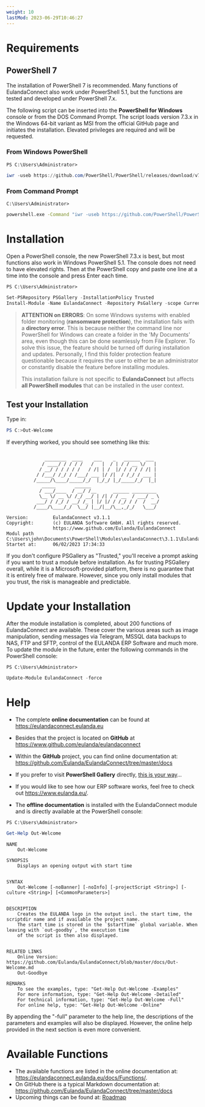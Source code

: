 ```yaml
---
weight: 10
lastMod: 2023-06-29T10:46:27
---
```


# Requirements

## PowerShell 7 

The installation of PowerShell 7 is recommended. Many functions of EulandaConnect also work under PowerShell 5.1, but the functions are tested and developed under PowerShell 7.x.

The following script can be inserted into the **PowerShell for Windows** console or from the DOS Command Prompt. The script loads version 7.3.x in the Windows 64-bit variant as MSI from the official GitHub page and initiates the installation. Elevated privileges are required and will be requested.

### From Windows PowerShell

`PS C:\Users\Administrator>`

```powershell
iwr -useb https://github.com/PowerShell/PowerShell/releases/download/v7.3.5/PowerShell-7.3.5-win-x64.msi -o pwsh-7.3.5.msi; msiexec /i pwsh-7.3.5.msi /qn
```

### From Command Prompt

`C:\Users\Administrator>`

```bash
powershell.exe -Command "iwr -useb https://github.com/PowerShell/PowerShell/releases/download/v7.3.5/PowerShell-7.3.5-win-x64.msi -o pwsh-7.3.5.msi; msiexec /i pwsh-7.3.5.msi /qn"
```

# Installation

Open a PowerShell console, the new PowerShell 7.3.x is best, but most functions also work in Windows PowerShell 5.1. The console does not need to have elevated rights. Then at the PowerShell copy and paste one line at a time into the console and press Enter each time.

`PS C:\Users\Administrator>`

```powershell
Set-PSRepository PSGallery -InstallationPolicy Trusted
Install-Module -Name EulandaConnect -Repository PsGallery -scope CurrentUser
```

> **ATTENTION on ERRORS**: On some Windows systems with enabled folder monitoring (**ransomware protection**), the installation fails with a **directory error**. This is because neither the command line nor PowerShell for Windows can create a folder in the 'My Documents' area, even though this can be done seamlessly from File Explorer. To solve this issue, the feature should be turned off during installation and updates. Personally, I find this folder protection feature questionable because it requires the user to either be an administrator or constantly disable the feature before installing modules.
>
> This installation failure is not specific to **EulandaConnect** but affects **all PowerShell modules** that can be installed in the user context.

## Test your Installation

Type in:

```powershell
PS C:>Out-Welcome
```

If everything worked, you should see something like this:

```
 
              ________  ____    ___    _   ______  ___
             / ____/ / / / /   /   |  / | / / __ \/   |
            / __/ / / / / /   / /| | /  |/ / / / / /| |
           / /___/ /_/ / /___/ ___ |/ /|  / /_/ / ___ |
          /_____/\____/_____/_/  |_/_/ |_/_____/_/  |_|
             _____       ______
            / ___/____  / __/ /__      ______ _________
            \__ \/ __ \/ /_/ __/ | /| / / __  / ___/ _ \
           ___/ / /_/ / __/ /_ | |/ |/ / /_/ / /  /  __/
          /____/\____/_/  \__/ |__/|__/\__,_/_/   \___/

Version:         EulandaConnect v3.1.1
Copyright:       (c) EULANDA Software GmbH. All rights reserved.
                 https://www.github.com/Eulanda/EulandaConnect
Modul path       C:\Users\john\Documents\PowerShell\Modules\eulandaConnect\3.1.1\EulandaConnect.psm1
Startet at:      06/02/2023 17:34:33
```

If you don't configure PSGallery as "Trusted," you'll receive a prompt asking if you want to trust a module before installation. As for trusting PSGallery overall, while it is a Microsoft-provided platform, there is no guarantee that it is entirely free of malware. However, since you only install modules that you trust, the risk is manageable and predictable.

# Update your Installation

After the module installation is completed, about 200 functions of EulandaConnect are available. These cover the various areas such as image manipulation, sending messages via Telegram, MSSQL data backups to NAS, FTP and SFTP, control of the EULANDA ERP Software and much more.
To update the module in the future, enter the following commands in the PowerShell console:

`PS C:\Users\Administrator>`

```powershell
Update-Module EulandaConnect -force
```

# Help

- The complete **online documentation** can be found at https://eulandaconnect.eulanda.eu

- Besides that the project is located on **GitHub** at https://www.github.com/eulanda/eulandaconnect
- Within the **GitHub** project, you can find online documentation at: https://github.com/Eulanda/EulandaConnect/tree/master/docs
- If you prefer to visit **PowerShell Gallery** directly, [this is your way](https://www.powershellgallery.com/packages/EulandaConnect)...
- If you would like to see how our ERP software works, feel free to check out https://www.eulanda.eu/.
- The **offline documentation** is installed with the EulandaConnect module and is directly available at the PowerShell console:

`PS C:\Users\Administrator>`

```powershell
Get-Help Out-Welcome
```

```
NAME
    Out-Welcome

SYNOPSIS
    Displays an opening output with start time


SYNTAX
    Out-Welcome [-noBanner] [-noInfo] [-projectScript <String>] [-culture <String>] [<CommonParameters>]


DESCRIPTION
    Creates the EULANDA logo in the output incl. the start time, the scriptdir name and if available the project name.
    The start time is stored in the `$startTime` global variable. When leaving with `out-goodby`, the execution time
    of the script is then also displayed.


RELATED LINKS
    Online Version: https://github.com/Eulanda/EulandaConnect/blob/master/docs/Out-Welcome.md
    Out-Goodbye

REMARKS
    To see the examples, type: "Get-Help Out-Welcome -Examples"
    For more information, type: "Get-Help Out-Welcome -Detailed"
    For technical information, type: "Get-Help Out-Welcome -Full"
    For online help, type: "Get-Help Out-Welcome -Online"

```

By appending the "-full" parameter to the help line, the descriptions of the parameters and examples will also be displayed. However, the online help provided in the next section is even more convenient.

# Available Functions

- The available functions are listed in the online documentation at:
   https://eulandaconnect.eulanda.eu/docs/Functions/.
- On GitHub there is a typical Markdown documentation at:
   https://github.com/Eulanda/EulandaConnect/tree/master/docs
- Upcoming things can be found at: [Roadmap](../general/Roadmap.md)


